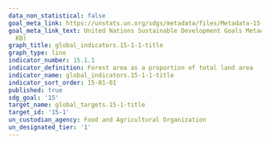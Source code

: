 ```yaml
---
data_non_statistical: false
goal_meta_link: https://unstats.un.org/sdgs/metadata/files/Metadata-15-01-01.pdf
goal_meta_link_text: United Nations Sustainable Development Goals Metadata (PDF 379
  KB)
graph_title: global_indicators.15-1-1-title
graph_type: line
indicator_number: 15.1.1
indicator_definition: Forest area as a proportion of total land area
indicator_name: global_indicators.15-1-1-title
indicator_sort_order: 15-01-01
published: true
sdg_goal: '15'
target_name: global_targets.15-1-title
target_id: '15-1'
un_custodian_agency: Food and Agricultural Organization
un_designated_tier: '1'
---
```

